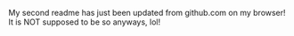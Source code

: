 My second readme has just been updated from github.com on my browser! It is NOT supposed to be so anyways, lol!
